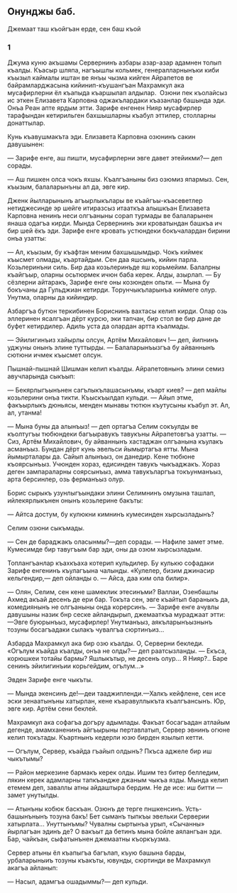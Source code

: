 ## Онунджы баб.
Джемаат таш къойгъан ерде, сен баш къой

### 1

Джума куню акъшамы Сервернинъ азбары азар-азар адамнен толып къалды.
Къасыр шляпа, нагъышлы кольмек, генералларнынъки киби къызыл каймалы иштан ве янъы чызма кийген Айрапетов ве байрамларджасына кийинип-къушангъан Махрамкул ака мусафирлерни ёл къапыда къаршылап алдылар.
 Озюни пек къолайсыз ис эткен Елизавета Карповна оджакълардаки къазанлар башында эди.
Онъа Реан апте ярдым этти.
Зарифе енгенен Нияр мусафирлер тарафындан кетирильген бахшышларны къабул эттилер, столларны донаттылар.

Кунь къавушмакъта эди.
Елизавета Карповна озюнинъ сакин давушынен:

— Зарифе енге, аш пишти, мусафирлерни эвге давет этейикми?— деп сорады.

— Аш пишкен олса чокъ яхшы.
Къалгъаныны биз озюмиз япармыз.
Сен, къызым, балаларынъны ал да, эвге кир.

Дженк йылларынынъ агъырлыкълары ве къайгъы-къасеветлер нетиджесинде эр шейге итиразсыз итааткъа алышкъан Елизавета Карповна ненинъ неси олгъаныны сорап турмады ве балаларынен янаша одагъа кирди.
Мында Сервернинъ эки кроватындан башкъа ич бир шей ёкъ эди.
Зарифе енге кровать устюндеки бокъчалардан бирини онъа узатты:

— Ал, къызым, бу къафтан меним бахшышымдыр.
Чокъ киймек къысмет олмады, къартайдым.
Сен даа яшсынъ, кийин парла.
Козьлеринъни силь.
Бир даа козьлеринъде яш корьмейим.
Балалрны къайгъыр, оларны осьтюрмек ичюн баба керек.
Алды, азырлап.
— Бу сёзлерни айтаракъ, Зарифе енге оны козюнден опьти.
— Мына бу бокъчаны да Гульджиан кетирди.
Торунчыкъларынъа киймеге олур.
Унутма, оларны да кийиндир.

Азбаргъа бутюн теркибинен Бориснинъ вахтасы келип кирди.
Олар озь эллеринен ясалгъан дёрт курсю, эки тапчан, бир стол ве бир дане де буфет кетирдилер.
Адиль уста да олардан артта къалмады.

— Эйилигинъиз хайырлы олсун, Артём Михайлович !— деп, йипнинъ уджуны онынъ элине туттырды.
— Балаларынъызгъа бу айваннынъ сютюни ичмек къысмет олсун.

Пышнай-пышнай Шишман келип къалды.
Айрапетовнынъ элини семиз авучларында сыкъып:

— Бекярлыгъынънен сагълыкълашасынъмы, къарт киев? — деп майлы козьлерини онъа тикти.
Къыскъылдап кульди.
— Айып этме, факъырлыкъ дюньясы, менден мынавы тютюн къутусыны къабул эт.
Ал, ал, утанма!

— Мына буны да алынъыз! — деп ортагъа Селим сокъулды ве къолтугъы тюбюндеки багъыравукъ тавукъны Айрапетовгъа узатты.
— Сиз, Артём Михайлович, бу айваннынъ хастаджан олгъанына къулакъ асманъыз.
Бундан дёрт кунь эвельси йымыртагъа ятты.
Мына йымырталары да.
Сайып алынъыз, он данедир.
Кене тюбюне къоярсынъыз.
Учюнден хораз, едисинден тавукъ чыкъаджакъ.
Хораз деген зампараларны соярсынъыз, амма тавукъларгъа токъунманъыз, арта берсинлер, озь ферманъыз олур.

Борис сырыкъ узунлыгъындаки элини Селимнинъ омузына ташлап, ийлекярлыкънен онынъ козьлерине бакъты:

— Айтса достум, бу кулюкни кимнинъ кумесинден хырсызладынъ?

Селим озюни сыкъмады.

— Сен де бараджакъ оласынмы?—деп сорады.
— Нафиле замет этме.
Кумесимде бир тавугъым бар эди, оны да озюм хырсызладым.

Топлангъанлар къахкъаха котерип кульдилер.
Бу кулькю софадаки Зарифе енгенинъ къулагъына чалынды.
«Кулелер, бизим джинасир кельгендир,— деп ойланды о.
— Айса, даа ким ола билир».

— Олян, Селим, сен кене шамеклик этесинъми?
Валлаи, Озенбашлы Ахмед акъай десенъ де ери бар.
Токъта сен, эвге къайтып бараныкъ да, комедиянынъ не олгъаныны онда корерсинъ.
— Зарифе енге ачувлы давушыны назик бнр сеске айландырып, джемааткъа мураджаат этти:—Эвге буюрынъыз, мусафирлер!
Унутманъыз, аякъларынъызнынъ тозуны босагъадаки сылакъ чувалгъа сюртинъиз...

Азбарда Махрамкул ака бир озю къалды.
О, Серверни бекледи.
«Огълум къайда къалды, онъа не олды?— деп раатсызланды.
— Екъса, корюшкеи тотайы бармы?
Яшлыкътыр, не десенъ олур...
Я Нияр?..
Баре сенинъ эйилигинъии корьгейдим, огълум...»

Эвден Зарифе енге чыкъты.

— Мында экенсинъ де!—деи тааджипленди.—Халкъ кейфлене, сен исе эски зенаатынъны хатырлан, кене къаравуллыкъта къалгъансынъ.
Юр, эвге кир.
Артём сени беклей.

Махрамкул ака софагъа догъру адымлады.
Факъат босагъадан атлайым дегенде, амамханенинъ айгъырыны пертавлатып, Сервер эвнинъ огюне келип токътады.
Къартнынъ кедерли юзю бирден язылып кетти.

— Огълум, Сервер, къайда гъайып олдынъ?
Пкъса аджеле бир иш чыкътымы?

— Район меркезине бармакъ керек олды.
Ишим тез битер белледим, лякин керек адамларны тапкъандже джаным чыкъа язды.
Мында келип етемем деп, заваллы атны айдаштыра бердим.
Не де исе: иш битти — замет унутылды.

— Атынъны кобюк баскъан.
Озюнъ де терге пншкенсинъ.
Усть-башынънынъ тозуна бакъ!
Бет сыманъ тыпкъы эвельки Серверии хатырлата...
Унуттынъмы?
Чувалны сыртынъа урып, «Сычанны» йырлагъан эдинъ де?
О вакъыт да бетинъ мына бойле аялангъан эди.
Бар, чайкъан, сыфатынънен джемаатны къоркъузма.

Сервер атыны ёл къапыгъа багълап, къую башына барды, урбаларыныиъ тозуны къакъты, ювунды, сюртинди ве Махрамкул акагъа айланып:

— Насыл, адамгъа ошадыммы?— деп кульди.

